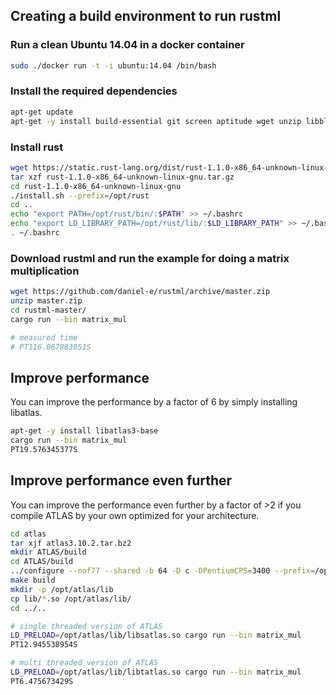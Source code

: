 ## Creating a build environment to run rustml

### Run a clean Ubuntu 14.04 in a docker container

```bash
sudo ./docker run -t -i ubuntu:14.04 /bin/bash
```

### Install the required dependencies

```bash
apt-get update
apt-get -y install build-essential git screen aptitude wget unzip libblas-dev 
```

### Install rust

```bash
wget https://static.rust-lang.org/dist/rust-1.1.0-x86_64-unknown-linux-gnu.tar.gz
tar xzf rust-1.1.0-x86_64-unknown-linux-gnu.tar.gz
cd rust-1.1.0-x86_64-unknown-linux-gnu
./install.sh --prefix=/opt/rust
cd ..
echo "export PATH=/opt/rust/bin/:$PATH" >> ~/.bashrc
echo "export LD_LIBRARY_PATH=/opt/rust/lib/:$LD_LIBRARY_PATH" >> ~/.bashrc
. ~/.bashrc
```

### Download rustml and run the example for doing a matrix multiplication

```bash
wget https://github.com/daniel-e/rustml/archive/master.zip
unzip master.zip
cd rustml-master/
cargo run --bin matrix_mul

# measured time
# PT116.067883051S
```

## Improve performance

You can improve the performance by a factor of 6 by simply installing libatlas.

```bash
apt-get -y install libatlas3-base
cargo run --bin matrix_mul
PT19.576345377S
```

## Improve performance even further

You can improve the performance even further by a factor of >2 if you compile ATLAS by your own optimized for your architecture.

```bash
cd atlas
tar xjf atlas3.10.2.tar.bz2
mkdir ATLAS/build
cd ATLAS/build
../configure --nof77 --shared -b 64 -D c -DPentiumCPS=3400 --prefix=/opt/atlas --with-netlib-lapack-tarfile=../../lapack-3.5.0.tgz
make build
mkdir -p /opt/atlas/lib
cp lib/*.so /opt/atlas/lib/
cd ../..
```

```bash
# single threaded version of ATLAS
LD_PRELOAD=/opt/atlas/lib/libsatlas.so cargo run --bin matrix_mul
PT12.945538954S
```

```bash
# multi threaded version of ATLAS
LD_PRELOAD=/opt/atlas/lib/libtatlas.so cargo run --bin matrix_mul
PT6.475673429S
```
